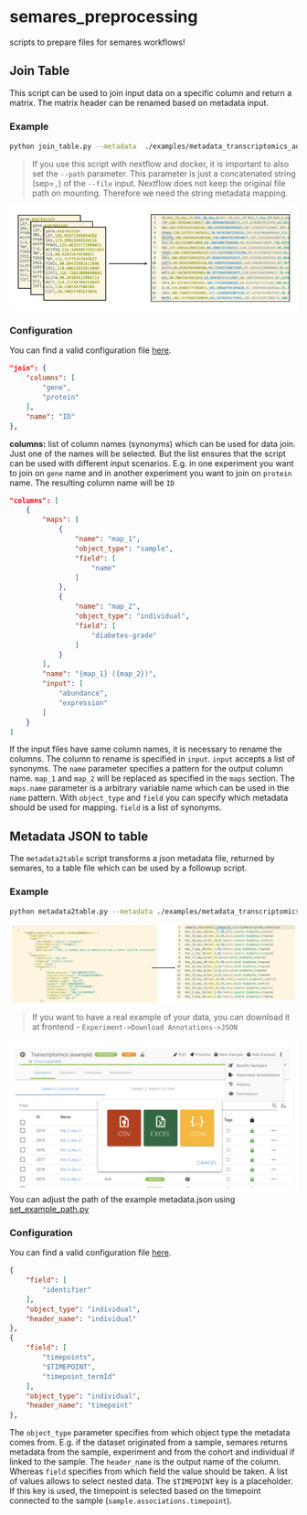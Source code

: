 # semares_preprocessing
scripts to prepare files for semares workflows!

## Join Table

This script can be used to join input data on a specific column and return a matrix. The matrix header can be renamed based on metadata input.

### Example
```bash
python join_table.py --metadata  ./examples/metadata_transcriptomics_adjusted.json --config  ./config/data_table_config.json --files ./examples/transcriptomics/Rat_25_day_0/gene_expression_0.csv ./examples/transcriptomics/Rat_24_day_0/gene_expression_0.csv ./examples/transcriptomics/Rat_23_day_0/gene_expression_0.csv
```

> If you use this script with nextflow and docker, it is important to also set the `--path` parameter. This parameter is just a concatenated string (sep=`,`) of the `--file` input. Nextflow does not keep the original file path on mounting. Therefore we need the string metadata mapping.

![join several tables](./images/table_join.png)

### Configuration
You can find a valid configuration file [here](./config/data_table_config.json).

```json
"join": {
    "columns": [
        "gene",
        "protein"
    ],
    "name": "ID"
},
```
**columns:** list of column names (synonyms) which can be used for data join. Just one of the names will be selected. But the list ensures that the script can be used with different input scenarios. E.g. in one experiment you want to join on `gene` name and in another experiment you want to join on `protein` name.
The resulting column name will be `ID`

```json
"columns": [
    {
        "maps": [
            {
                "name": "map_1",
                "object_type": "sample",
                "field": [
                    "name"
                ]
            },
            {
                "name": "map_2",
                "object_type": "individual",
                "field": [
                    "diabetes-grade"
                ]
            }
        ],
        "name": "{map_1} ({map_2})",
        "input": [
            "abundance",
            "expression"
        ]
    }
]
```
If the input files have same column names, it is necessary to rename the columns. The column to rename is specified in `input`. `input` accepts a list of synonyms. The `name` parameter specifies a pattern for the output column name. `map_1` and `map_2` will be replaced as specified in the `maps` section. The `maps.name` parameter is a arbitrary variable name which can be used in the `name` pattern. With `object_type` and `field` you can specify which metadata should be used for mapping. `field` is a list of synonyms.

## Metadata JSON to table

The `metadata2table` script transforms a json metadata file, returned by semares, to a table file which can be used by a followup script.

### Example
```bash
python metadata2table.py --metadata ./examples/metadata_transcriptomics_adjusted.json --config ./config/meta_table_config.json --pathes ./examples/transcriptomics/Rat_25_day_0/gene_expression_0.csv,./examples/transcriptomics/Rat_24_day_0/gene_expression_0.csv,./examples/transcriptomics/Rat_23_day_0/gene_expression_0.csv
```

![create table from json](./images/metadata_table.png)

>If you want to have a real example of your data, you can download it at frontend - `Experiment->Download Annotations->JSON`

![create table from json](./images/example_metadata.png)
You can adjust the path of the example metadata.json using [set_example_path.py](./examples/set_example_path.py) 

### Configuration
You can find a valid configuration file [here](./config/meta_table_config.json).

```json
{
    "field": [
        "identifier"
    ],
    "object_type": "individual",
    "header_name": "individual"
},
{
    "field": [
        "timepoints",
        "$TIMEPOINT",
        "timepoint_termId"
    ],
    "object_type": "individual",
    "header_name": "timepoint"
},
```
The `object_type` parameter specifies from which object type the metadata comes from. E.g. if the dataset originated from a sample, semares returns metadata from the sample, experiment and from the cohort and individual if linked to the sample. The `header_name` is the output name of the column. Whereas `field` specifies from which field the value should be taken. A list of values allows to select nested data. The `$TIMEPOINT` key is a placeholder. If this key is used, the timepoint is selected based on the timepoint connected to the sample (`sample.associations.timepoint`).